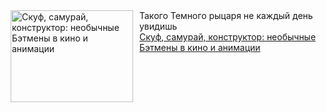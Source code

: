 <!--2025-03-18 20:06:07-->
<div class="yb">
  <div class="rss smaller1 kino_teatr"><a href="https://www.kino-teatr.ru/blog/y2025/3-18/2037/" title="Скуф, самурай, конструктор: необычные Бэтмены в кино и анимации"><img src="https://www.kino-teatr.ru/blog/7/3/2037/poster.jpg" width="196" height="147" align="left" hspace="5" style="margin: 0px 10px 0px 5px" alt="Скуф, самурай, конструктор: необычные Бэтмены в кино и анимации"/></a>Такого Темного рыцаря не каждый день увидишь <br><a class="light" href="https://www.kino-teatr.ru/blog/y2025/3-18/2037/">Скуф, самурай, конструктор: необычные Бэтмены в кино и анимации</a></div>
</div>
